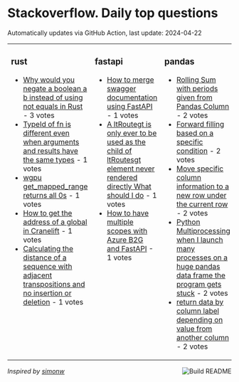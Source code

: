 # Stackoverflow. Daily top questions 

Automatically updates via GitHub Action, last update: <!-- date starts -->2024-04-22<!-- date ends -->


<table><tr><td valign="top" width="33%">

### rust
<!-- rust starts -->
* [Why would you negate a boolean a  b instead of using not equals  in Rust](https://stackoverflow.com/questions/78363802/why-would-you-negate-a-boolean-a-b-instead-of-using-not-equals-in-r) - 3 votes
* [TypeId of fn is different even when arguments and results have the same types](https://stackoverflow.com/questions/78363990/typeid-of-fn-is-different-even-when-arguments-and-results-have-the-same-type) - 1 votes
* [wgpu get_mapped_range returns all 0s](https://stackoverflow.com/questions/78363626/wgpu-get-mapped-range-returns-all-0s) - 1 votes
* [How to get the address of a global in Cranelift](https://stackoverflow.com/questions/78363693/how-to-get-the-address-of-a-global-in-cranelift) - 1 votes
* [Calculating the distance of a sequence with adjacent transpositions and no insertion or deletion](https://stackoverflow.com/questions/78361098/calculating-the-distance-of-a-sequence-with-adjacent-transpositions-and-no-inse) - 1 votes
<!-- rust ends -->
</td><td valign="top" width="34%">


### fastapi
<!-- fastapi starts -->
* [How to merge swagger documentation using FastAPI](https://stackoverflow.com/questions/78366937/how-to-merge-swagger-documentation-using-fastapi) - 1 votes
* [A ltRoutegt is only ever to be used as the child of ltRoutesgt element never rendered directly What should I do](https://stackoverflow.com/questions/78366990/a-route-is-only-ever-to-be-used-as-the-child-of-routes-element-never-render) - 1 votes
* [How to have multiple scopes with Azure B2G and FastAPI](https://stackoverflow.com/questions/78365218/how-to-have-multiple-scopes-with-azure-b2g-and-fastapi) - 1 votes
<!-- fastapi ends -->
</td><td valign="top" width="34%">


### pandas
<!-- pandas starts -->
* [Rolling Sum with periods given from Pandas Column](https://stackoverflow.com/questions/78360123/rolling-sum-with-periods-given-from-pandas-column) - 2 votes
* [Forward filling based on a specific condition](https://stackoverflow.com/questions/78368454/forward-filling-based-on-a-specific-condition) - 2 votes
* [Move specific column information to a new row under the current row](https://stackoverflow.com/questions/78364978/move-specific-column-information-to-a-new-row-under-the-current-row) - 2 votes
* [Python Multiprocessing when I launch many processes on a huge pandas data frame the program gets stuck](https://stackoverflow.com/questions/78363215/python-multiprocessing-when-i-launch-many-processes-on-a-huge-pandas-data-frame) - 2 votes
* [return data by column label depending on value from another column](https://stackoverflow.com/questions/78360458/return-data-by-column-label-depending-on-value-from-another-column) - 2 votes
<!-- pandas ends -->
</td></tr></table>

<a href="https://github.com/hp0404/hp0404/actions"><img src="https://github.com/hp0404/hp0404/workflows/Build%20README/badge.svg" align="right" alt="Build README"></a> <p>*Inspired by  [simonw](https://github.com/simonw/simonw)*</p>

